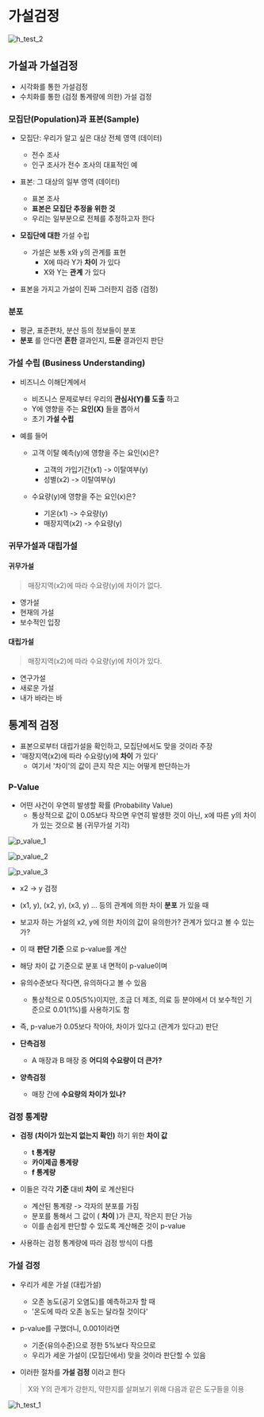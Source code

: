 # 가설검정

![h_test_2](https://github.com/zacinthepark/TIL/assets/86648892/b668511c-9cea-400e-84e1-557543b3cd6f)

## 가설과 가설검정

- 시각화를 통한 가설검정
- 수치화를 통한 (검정 통계량에 의한) 가설 검정

### 모집단(Population)과 표본(Sample)

- 모집단: 우리가 알고 싶은 대상 전체 영역 (데이터)
    - 전수 조사
    - 인구 조사가 전수 조사의 대표적인 예

- 표본: 그 대상의 일부 영역 (데이터)
    - 표본 조사
    - **표본은 모집단 추정을 위한 것**
    - 우리는 일부분으로 전체를 추정하고자 한다

- **모집단에 대한** 가설 수립
    - 가설은 보통 x와 y의 관계를 표현
        - X에 따라 Y가 **차이** 가 있다
        - X와 Y는 **관계** 가 있다

- 표본을 가지고 가설이 진짜 그러한지 검증 (검정)

### 분포

- 평균, 표준편차, 분산 등의 정보들이 분포
- **분포** 를 안다면 **흔한** 결과인지, **드문** 결과인지 판단

### 가설 수립 (Business Understanding)

- 비즈니스 이해단계에서
    - 비즈니스 문제로부터 우리의 **관심사(Y)를 도출** 하고
    - Y에 영향을 주는 **요인(X)** 들을 뽑아서
    - 초기 **가설 수립**

- 예를 들어
    - 고객 이탈 예측(y)에 영향을 주는 요인(x)은?
        - 고객의 가입기간(x1) -> 이탈여부(y)
        - 성별(x2) -> 이탈여부(y)
    
    - 수요량(y)에 영향을 주는 요인(x)은?
        - 기온(x1) -> 수요량(y)
        - 매장지역(x2) -> 수요량(y)

### 귀무가설과 대립가설

#### 귀무가설

> 매장지역(x2)에 따라 수요량(y)에 차이가 없다.

- 영가설
- 현재의 가설
- 보수적인 입장

#### 대립가설

> 매장지역(x2)에 따라 수요량(y)에 차이가 있다.

- 연구가설
- 새로운 가설
- 내가 바라는 바

## 통계적 검정

- 표본으로부터 대립가설을 확인하고, 모집단에서도 맞을 것이라 주장
- '매장지역(x2)에 따라 수요랑(y)에 **차이** 가 있다'
    - 여기서 '차이'의 값이 큰지 작은 지는 어떻게 판단하는가

### **P-Value**

- 어떤 사건이 우연히 발생할 확률 (Probability Value)
    - 통상적으로 값이 0.05보다 작으면 우연히 발생한 것이 아닌, x에 따른 y의 차이가 있는 것으로 봄 (귀무가설 기각)

![p_value_1](https://github.com/zacinthepark/TIL/assets/86648892/ec620dbf-c8da-48ff-8d62-4e51827ba317)

![p_value_2](https://github.com/zacinthepark/TIL/assets/86648892/afb34163-f57a-48b2-90f0-4aacd0be30a8)

![p_value_3](https://github.com/zacinthepark/TIL/assets/86648892/047f67a5-0514-494b-b5cf-421f1f4ae479)

- x2 -> y 검정
- (x1, y), (x2, y), (x3, y) ... 등의 관계에 의한 차이 **분포** 가 있을 때
- 보고자 하는 가설의 x2, y에 의한 차이의 값이 유의한가? 관계가 있다고 볼 수 있는가?
- 이 때 **판단 기준** 으로 p-value를 계산
- 해당 차이 값 기준으로 분포 내 면적이 p-value이며
- 유의수준보다 작다면, 유의하다고 볼 수 있음
    - 통상적으로 0.05(5%)이지만, 조금 더 제조, 의료 등 분야에서 더 보수적인 기준으로 0.01(1%)를 사용하기도 함
- 즉, p-value가 0.05보다 작아야, 차이가 있다고 (관계가 있다고) 판단

- **단측검정**
    - A 매장과 B 매장 중 **어디의 수요량이 더 큰가?**

- **양측검정**
    - 매장 간에 **수요량의 차이가 있나?**

### 검정 통계량

- **검정** **(차이가 있는지 없는지 확인)** 하기 위한 **차이 값**
    - **t 통계량**
    - **카이제곱 통계량**
    - **f 통계량**

- 이들은 각각 **기준** 대비 **차이** 로 계산된다
    - 계산된 통계량 -> 각자의 분포를 가짐
    - 분포를 통해서 그 값이 ( **차이** )가 큰지, 작은지 판단 가능
    - 이를 손쉽게 판단할 수 있도록 계산해준 것이 p-value

- 사용하는 검정 통계량에 따라 검정 방식이 다름

### 가설 검정

- 우리가 세운 가설 (대립가설)
    - 오존 농도(공기 오염도)를 예측하고자 할 때
    - '온도에 따라 오존 농도는 달라질 것이다'

- p-value를 구했더니, 0.001이라면
    - 기준(유의수준)으로 정한 5%보다 작으므로
    - 우리가 세운 가설이 (모집단에서) 맞을 것이라 판단할 수 있음

- 이러한 절차를 **가설 검정** 이라고 한다

> X와 Y의 관계가 강한지, 약한지를 살펴보기 위해 다음과 같은 도구들을 이용

![h_test_1](https://github.com/zacinthepark/TIL/assets/86648892/46556604-8849-420a-943f-5085c5f3b4a3)
